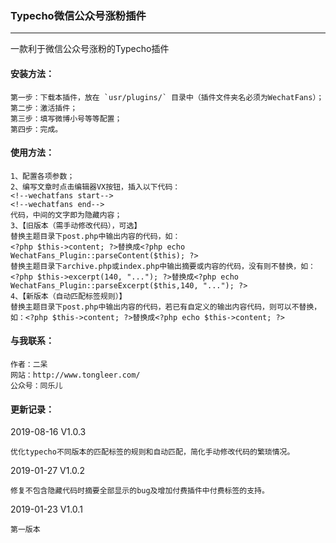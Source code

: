 ### Typecho微信公众号涨粉插件

---
一款利于微信公众号涨粉的Typecho插件

#### 安装方法：

	第一步：下载本插件，放在 `usr/plugins/` 目录中（插件文件夹名必须为WechatFans）；
	第二步：激活插件；
	第三步：填写微博小号等等配置；
	第四步：完成。
	
#### 使用方法：

	1、配置各项参数；
	2、编写文章时点击编辑器VX按钮，插入以下代码：
	<!--wechatfans start-->
	<!--wechatfans end-->
	代码，中间的文字即为隐藏内容；
	3、【旧版本（需手动修改代码），可选】
	替换主题目录下post.php中输出内容的代码，如：
	<?php $this->content; ?>替换成<?php echo WechatFans_Plugin::parseContent($this); ?>
	替换主题目录下archive.php或index.php中输出摘要或内容的代码，没有则不替换，如：
	<?php $this->excerpt(140, "..."); ?>替换成<?php echo WechatFans_Plugin::parseExcerpt($this,140, "..."); ?>
	4、【新版本（自动匹配标签规则）】
	替换主题目录下post.php中输出内容的代码，若已有自定义的输出内容代码，则可以不替换，如：<?php $this->content; ?>替换成<?php echo $this->content; ?>
	

#### 与我联系：

	作者：二呆
	网站：http://www.tongleer.com/
	公众号：同乐儿

#### 更新记录：
2019-08-16 V1.0.3

	优化typecho不同版本的匹配标签的规则和自动匹配，简化手动修改代码的繁琐情况。
	
2019-01-27 V1.0.2

	修复不包含隐藏代码时摘要全部显示的bug及增加付费插件中付费标签的支持。
	
2019-01-23 V1.0.1

	第一版本